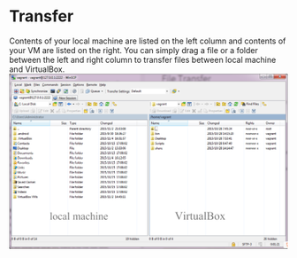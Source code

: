 # Transfer

Contents of your local machine are listed on the left column and contents of your VM are listed on the right. You can simply drag a file or a folder between the left and right column to transfer files between local machine and VirtualBox.
![trans](./pic/transfer/trans.png "trans")